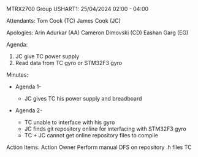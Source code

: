 ﻿MTRX2700 Group USHART1: 
25/04/2024  02:00 - 04:00


Attendants:
Tom Cook (TC)
James Cook (JC)


Apologies:
Arin Adurkar (AA)
Cameron Dimovski (CD)
Eashan Garg (EG)


Agenda:
1. JC give TC power supply
2. Read data from TC gyro or STM32F3 gyro


Minutes:
* Agenda 1- 
   * JC gives TC his power supply and breadboard


* Agenda 2-
   * TC unable to interface with his gyro
   * JC finds git repository online for interfacing with STM32F3 gyro
   * TC + JC cannot get online repository files to compile




Action Items:
Action
	Owner
	Perform manual DFS on repository .h files
	TC